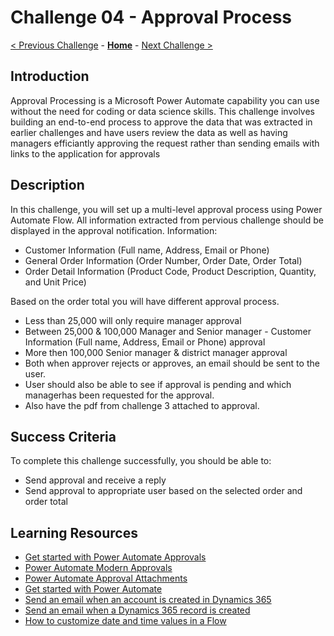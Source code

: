 # Challenge 04 - Approval Process

[< Previous Challenge](./Challenge-03.md) - **[Home](../README.md)** - [Next Challenge >](./Challenge-05.md)


## Introduction

Approval Processing is a Microsoft Power Automate capability you can use without the need for coding or data science skills. This challenge involves building an end-to-end process to approve the data that was extracted in earlier challenges and have users review the data as well as having managers efficiantly approving the request rather than sending emails with links to the application for approvals

## Description

In this challenge, you will set up a multi-level approval process using Power Automate Flow.
All information extracted from pervious challenge should be displayed in the approval notification.
Information:
- Customer Information (Full name, Address, Email or Phone)
- General Order Information (Order Number, Order Date, Order Total)
- Order Detail Information (Product Code, Product Description, Quantity, and Unit Price)
	
Based on the order total you will have different approval process.
- Less than 25,000 will only require manager approval
- Between 25,000 & 100,000 Manager and Senior manager - Customer Information (Full name, Address, Email or Phone) approval
- More then 100,000 Senior manager & district manager approval
- Both when approver rejects or approves, an email should be sent to the user.
- User should also be able to see if approval is pending and which managerhas been requested for the approval.
- Also have the pdf from challenge 3 attached to approval.


## Success Criteria

To complete this challenge successfully, you should be able to:
- Send approval and receive a reply
- Send approval to appropriate user based on the selected order and order total

## Learning Resources

* [Get started with Power Automate Approvals](https://docs.microsoft.com/en-us/power-automate/get-started-approvals)
* [Power Automate Modern Approvals](https://docs.microsoft.com/en-us/power-automate/modern-approvals)
* [Power Automate Approval Attachments](https://docs.microsoft.com/en-us/power-automate/approval-attachments)
* [Get started with Power Automate](https://docs.microsoft.com/power-automate/getting-started)
* [Send an email when an account is created in Dynamics 365](https://us.flow.microsoft.com/en-us/galleries/public/templates/41ddb497b31747fc8c4d5ae0211d3e6e/send-an-email-when-an-account-is-created-in-dynamics-365/)
* [Send an email when a Dynamics 365 record is created](https://flow.microsoft.com/en-us/galleries/public/templates/30234bf0b64f11e68af78d1a54677f1f/send-an-email-when-a-dynamics-365-record-is-updated/)
* [How to customize date and time values in a Flow](https://support.microsoft.com/en-us/help/4534778/how-to-customize-format-date-and-time-values-in-a-flow)




